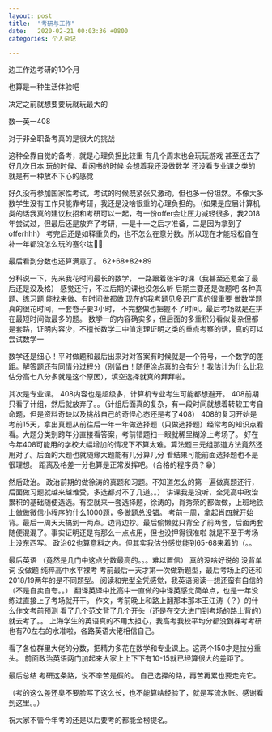 ```yaml
---
layout: post
title:  "考研与工作"
date:   2020-02-21 00:03:36 +0800
categories: 个人杂记

---
```


边工作边考研的10个月

也算是一种生活体验吧

决定之前就想要要玩就玩最大的

数一英一408


对于非全职备考真的是很大的挑战
<!--more-->
<p id='more'></p>
这种全靠自觉的备考，就是心理负担比较重
有几个周末也会玩玩游戏
甚至还去了好几次日本
玩的时候、看闲书的时候
会想着我还没做数学 还没看专业课之类的
就是有一种放不下心的感觉

好久没有参加国家性考试，考试的时候既紧张又激动，但也多一份坦然。不像大多数学生没有工作只能靠考研，我还是没啥很重的心理负担的。（如果是应届计算机类的话我真的建议秋招和考研可以一起，有一份offer会让压力减轻很多，我2018年尝试过，但最后还是放弃了考研，一是十一之后才准备，二是因为拿到了offerhhh）
考完后还是如释重负的，也不怎么在意分数。所以现在才能轻松自在补一年都没怎么玩的塞尔达🤣🤣

最后看到分数也还算满意了。
62+68+82+89

分科说一下，先来我花时间最长的数学，
一路跟着张宇的课（我甚至还氪金了最后还是没及格）
感觉还行，不过后期的课也没怎么听
后期主要还是做题吧 各种真题、练习题
能找来做、有时间做都做 
现在的我考题见多识广真的很重要
做数学题真的很花时间，一套卷子要3小时，
不完整做也把握不了时间。最后考场就是在拼在最短时间做最多的题。
数学一的内容确实多，但后面的多重积分看似复杂但都是套路，证明内容少，不擅长数学二中值定理证明之类的重点考察的话，真的可以尝试数学一

数学还是细心！平时做题和最后出来对对答案有时候就是一个符号，一个数字的差距。解答题还有同情分过程分（别留白！随便涂点真的会有分！我估计为什么比我估分高七八分多就是这个原因），填空选择就真的拜拜啦。

其次是专业课。
408内容也是超级多，计算机专业考生可能都想避开。
408前期只看了计组，然后就放弃了。。（计组后面真的复杂，有一段时间就想着转软工考自命题，但是资料奇缺以及挑战自己的奇怪心态还是考了408）
408的复习开始是考前15天，拿出真题从前往后一年一年做选择题（只做选择题）经常考的知识点看看。大题分类别跨年分直接看答案，考前错题扫一眼就稀里糊涂上考场了。
好在今年408可能用的学校大幅增加的情况下不算太难。算法题三元组那道方法竟然还用对了。后面的大题也就随缘大题能有几分算几分
看结果可能前面选择题也不是很理想。
距离及格差一分也算是正常发挥吧。（合格的程序员？😁）

然后政治。
政治前期的做徐涛的真题和习题。不知道怎么的第一遍做真题还行，后面做习题就越来越难受，多选都对不了几道。。）
讲课我是没听，全凭高中政治累积的基础随便选选。有空就来一套选择题，徐涛的，肖秀荣的都做做，上班地铁上做做微信小程序的什么1000题，多做题总没错。
考前一周，拿起肖四就开始背。最后一周天天搞到一两点。边背边抄。最后偷懒就只背全了前两套，后面两套随便混混了。事实证明还是有那么一点点用，但也没押得很准啦 就是不至于考场上没东西写。
政治62也算意料之内。但其实我估分感觉能到65-68来着的（。。

最后英语
（竟然是几门中这点分数最高的。。。难以置信）
真的没啥好说的 
没背单词 没做题 纯粹高中水平裸考
考前最后一天才第一次做新题型，最后考场上的还和2018/19两年的是不同题型。
阅读和完型全凭感觉，我英语阅读一想还蛮有自信的（不是自卖自夸。。）
翻译英译中比高中一直做的中译英感觉简单点，也是一年没练过直接上了考场就开干。
作文，考前晚上和路上翻那本那本王江涛（？）的什么作文考前预测 看了几个范文背了几个开头（还是在交大进门到考场的路上背的）就去考了。。
上海学生的英语真的不用太担心，我高考我校平均分都没到裸考考研也有70左右的水准啦，各路英语大佬相信自己。


看了各位群里大佬的分数，把精力多花在数学和专业课上。这两个150才是拉分重头。
前面政治英语两门加起来大家上上下下有10-15就已经算很大的差距了。

最后总结
考研这条路，说不辛苦是假的。
自己选择的路，再苦再累也要走完它。


（考的这么差还臭不要脸写了这么长，也不能算啥经验了，就是写流水账。感谢看到这里。。）

祝大家不管今年考的还是以后要考的都能金榜提名。

